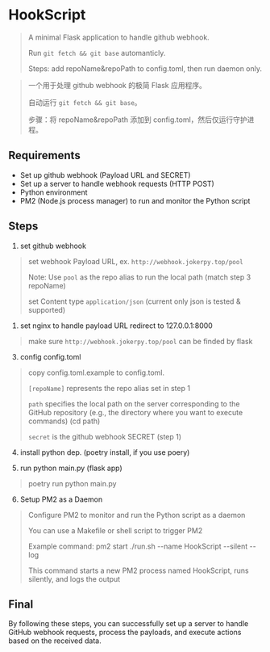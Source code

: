 # HookScript

> A minimal Flask application to handle github webhook.
>
> Run `git fetch && git base` automanticly.
>
> Steps: add repoName&repoPath to config.toml, then run daemon only.

> 一个用于处理 github webhook 的极简 Flask 应用程序。
>
> 自动运行 `git fetch && git base`。
>
> 步骤：将 repoName&repoPath 添加到 config.toml，然后仅运行守护进程。


## Requirements

- Set up github webhook (Payload URL and SECRET)
- Set up a server to handle webhook requests (HTTP POST)
- Python environment
- PM2 (Node.js process manager) to run and monitor the Python script

## Steps

1. set github webhook

> set webhook  Payload URL, ex. `http://webhook.jokerpy.top/pool`
>
> Note: Use `pool` as the repo alias to run the local path (match step 3 repoName)
>
> set Content type `application/json` (current only json is tested & supported)

1. set nginx to handle payload URL redirect to 127.0.0.1:8000

> make sure `http://webhook.jokerpy.top/pool` can be finded by flask

3. config config.toml

> copy config.toml.example to config.toml.
>
> `[repoName]`  represents the repo alias set in step 1
>
> `path` specifies the local path on the server corresponding to the GitHub repository (e.g., the directory where you want to execute commands) (cd path)
>
> `secret` is the github webhook SECRET (step 1)

4. install python dep. (poetry install, if you use poery)

5. run python main.py (flask app)

> poetry run python main.py


6. Setup PM2 as a Daemon

> Configure PM2 to monitor and run the Python script as a daemon
>
> You can use a Makefile or shell script to trigger PM2
>
> Example command: pm2 start ./run.sh --name HookScript --silent --log
>
> This command starts a new PM2 process named HookScript, runs silently, and logs the output



## Final

By following these steps, you can successfully set up a server to handle GitHub webhook requests, process the payloads, and execute actions based on the received data.